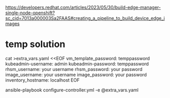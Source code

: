 https://developers.redhat.com/articles/2023/05/30/build-edge-manager-single-node-openshift?sc_cid=7013a000003Sa2FAAS#creating_a_pipeline_to_build_device_edge_images


# temp solution 
cat >extra_vars.yaml <<EOF
vm_template_password: temppassword
kubeadmin-username: admin 
kubeadmin-password: temppassword
rhsm_username: your username
rhsm_password: your password
image_username: your username
image_password: your password
inventory_hostname: localhost
EOF

ansible-playbook configure-controller.yml -e @extra_vars.yaml